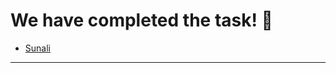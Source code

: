 # We have completed the task! :raised_hands:

- [Sunali]( https://sunalii.github.io/My-Site/)

---------------------------------------------------------------------------
